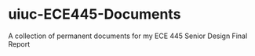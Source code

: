# uiuc-ECE445-Documents
A collection of permanent documents for my ECE 445 Senior Design Final Report
